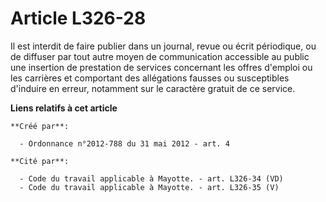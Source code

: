 # Article L326-28

Il est interdit de faire publier dans un journal, revue ou écrit périodique, ou de diffuser par tout autre moyen de
communication accessible au public une insertion de prestation de services concernant les offres d'emploi ou les carrières et
comportant des allégations fausses ou susceptibles d'induire en erreur, notamment sur le caractère gratuit de ce service.

**Liens relatifs à cet article**

	**Créé par**:

	  - Ordonnance n°2012-788 du 31 mai 2012 - art. 4

	**Cité par**:

	  - Code du travail applicable à Mayotte. - art. L326-34 (VD)
	  - Code du travail applicable à Mayotte. - art. L326-35 (V)
